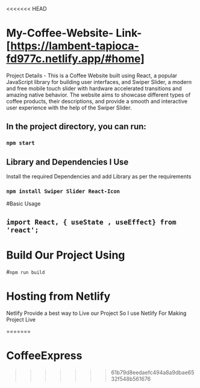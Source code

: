 <<<<<<< HEAD
# My-Coffee-Website- Link-[https://lambent-tapioca-fd977c.netlify.app/#home]

 Project Details - This is a Coffee Website built using React, a popular JavaScript library for building user interfaces, and Swiper Slider, a modern and free mobile touch slider with hardware accelerated transitions and amazing native behavior. The website aims to showcase different types of coffee products, their descriptions, and provide a smooth and interactive user experience with the help of the Swiper Slider.


## In the project directory, you can run:

### `npm start`



## Library and Dependencies I Use 
Install the required Dependencies and add Library as per the requirements 
### `npm install Swiper Slider React-Icon `

#Basic Usage
## `import React, { useState , useEffect} from 'react';`


# Build Our Project Using
#`npm run build`

# Hosting from Netlify
Netlify Provide a best way to Live our Project So I use Netlify For Making Project Live






=======
# CoffeeExpress
>>>>>>> 61b79d8eedaefc494a8a9dbae6532f548b561676
